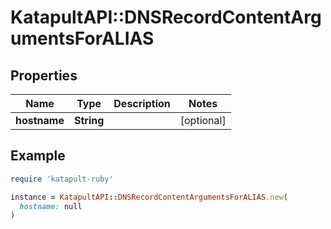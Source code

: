 # KatapultAPI::DNSRecordContentArgumentsForALIAS

## Properties

| Name | Type | Description | Notes |
| ---- | ---- | ----------- | ----- |
| **hostname** | **String** |  | [optional] |

## Example

```ruby
require 'katapult-ruby'

instance = KatapultAPI::DNSRecordContentArgumentsForALIAS.new(
  hostname: null
)
```

